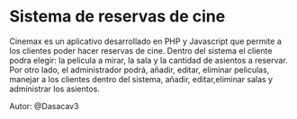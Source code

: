 # Sistema de reservas de cine

Cinemax es un aplicativo desarrollado en PHP y Javascript que permite a los clientes poder hacer reservas de cine. Dentro del sistema el cliente podra elegir: la pelicula a mirar, la sala y la cantidad de asientos a reservar. Por otro lado, el administrador podrá, añadir, editar, eliminar peliculas, manejar a los clientes dentro del sistema, añadir, editar,eliminar salas y administrar los asientos.

Autor: @Dasacav3
